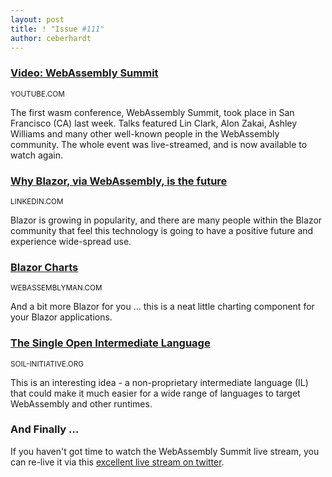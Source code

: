 ```yaml
---
layout: post
title: ! "Issue #111"
author: ceberhardt
---
```


### [Video: WebAssembly Summit](https://www.youtube.com/watch?v=WZp0sPDvWfw)

<small>YOUTUBE.COM</small>

The first wasm conference, WebAssembly Summit, took place in San Francisco (CA) last week. Talks featured Lin Clark, Alon Zakai, Ashley Williams and many other well-known people in the WebAssembly community. The whole event was live-streamed, and is now available to watch again.

### [Why Blazor, via WebAssembly, is the future](https://www.linkedin.com/pulse/why-blazor-via-webassembly-future-akash-limbani/)

<small>LINKEDIN.COM</small>

Blazor is growing in popularity, and there are many people within the Blazor community that feel this technology is going to have a positive future and experience wide-spread use.

### [Blazor Charts](https://www.webassemblyman.com/blazor/blazorcharts.html)

<small>WEBASSEMBLYMAN.COM</small>

And a bit more Blazor for you ... this is a neat little charting component for your Blazor applications.

### [The Single Open Intermediate Language](http://soil-initiative.org/)

<small>SOIL-INITIATIVE.ORG</small>

This is an interesting idea - a non-proprietary intermediate language (IL) that could make it much easier for a wide range of languages to target WebAssembly and other runtimes. 

### And Finally ...

If you haven't got time to watch the WebAssembly Summit live stream, you can re-live it via this [excellent live stream on twitter](https://twitter.com/WasmWeekly/status/1227110509574533120).